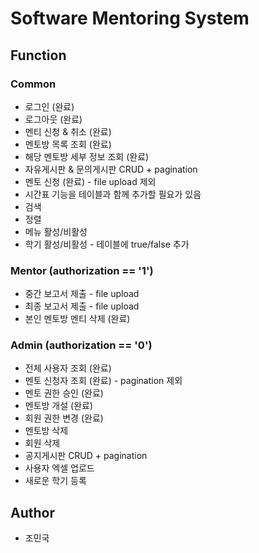 # Software Mentoring System

## Function
### Common
* 로그인 (완료)
* 로그아웃 (완료)
* 멘티 신청 & 취소 (완료)
* 멘토방 목록 조회 (완료)
* 해당 멘토방 세부 정보 조회 (완료)
* 자유게시판 & 문의게시판 CRUD + pagination
* 멘토 신청 (완료) - file upload 제외
* 시간표 기능을 테이블과 함께 추가할 필요가 있음
* 검색
* 정렬
* 메뉴 활성/비활성
* 학기 활성/비활성 - 테이블에 true/false 추가

### Mentor (authorization == '1')
* 중간 보고서 제출 - file upload
* 최종 보고서 제출 - file upload
* 본인 멘토방 멘티 삭제 (완료)

### Admin (authorization == '0')
* 전체 사용자 조회 (완료)
* 멘토 신청자 조회 (완료) - pagination 제외
* 멘토 권한 승인 (완료)
* 멘토방 개설 (완료)
* 회원 권한 변경 (완료)
* 멘토방 삭제
* 회원 삭제
* 공지게시판 CRUD + pagination
* 사용자 엑셀 업로드
* 새로운 학기 등록

## Author
* 조민국